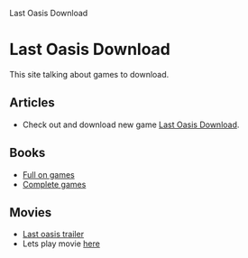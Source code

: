 Last Oasis Download

# Last Oasis Download

This site talking about games to download.

## Articles

- Check out and download new game [Last Oasis Download](https://myfullgames.com/last-oasis-download-full-game-pc/).

## Books

- [Full on games](https://en.wikipedia.org/wiki/Full_On_Games)
- [Complete games](https://en.wikipedia.org/wiki/Complete_game)

## Movies

- [Last oasis trailer](https://www.youtube.com/watch?v=H0vgYrMYIC8)
- Lets play movie [here](https://www.youtube.com/watch?v=5GNUc_fMGaM&t=2s)
